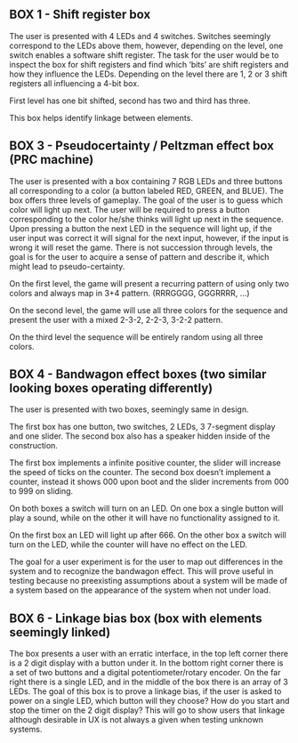 ## BOX 1 - Shift register box

The user is presented with 4 LEDs and 4 switches. Switches seemingly correspond to the LEDs above them, however, depending on the level, one switch enables a software shift register. The task for the user would be to inspect the box for shift registers and find which ‘bits’ are shift registers and how they influence the LEDs. Depending on the level there are 1, 2 or 3 shift registers all influencing a 4-bit box.

First level has one bit shifted, second has two and third has three.

This box helps identify linkage between elements.


## BOX 3 - Pseudocertainty / Peltzman effect box (PRC machine)

The user is presented with a box containing 7 RGB LEDs and three buttons all corresponding to a color (a button labeled RED, GREEN, and BLUE). The box offers three levels of gameplay. The goal of the user is to guess which color will light up next. The user will be required to press a button corresponding to the color he/she thinks will light up next in the sequence. Upon pressing a button the next LED in the sequence will light up, if the user input was correct it will signal for the next input, however, if the input is wrong it will reset the game. There is not succession through levels, the goal is for the user to acquire a sense of pattern and describe it, which might lead to pseudo-certainty.

On the first level, the game will present a recurring pattern of using only two colors and always map in 3+4 pattern. (RRRGGGG, GGGRRRR, …)

On the second level, the game will use all three colors for the sequence and present the user with a mixed 2-3-2, 2-2-3, 3-2-2 pattern.

On the third level the sequence will be entirely random using all three colors.

## BOX 4 - Bandwagon effect boxes (two similar looking boxes operating differently)

The user is presented with two boxes, seemingly same in design.

The first box has one button, two switches, 2 LEDs, 3 7-segment display and one slider. The second box also has a speaker hidden inside of the construction. 

The first box implements a infinite positive counter, the slider will increase the speed of ticks on the counter. The second box doesn’t implement a counter, instead it shows 000 upon boot and the slider increments from 000 to 999 on sliding. 

On both boxes a switch will turn on an LED. On one box a single button will play a sound, while on the other it will have no functionality assigned to it.

On the first box an LED will light up after 666. On the other box a switch will turn on the LED, while the counter will have no effect on the LED.

The goal for a user experiment is for the user to map out differences in the system and to recognize the bandwagon effect. This will prove useful in testing because no preexisting assumptions about a system will be made of a system based on the appearance of the system when not under load.

## BOX 6 - Linkage bias box (box with elements seemingly linked)

The box presents a user with an erratic interface, in the top left corner there is a 2 digit display with a button under it. In the bottom right corner there is a set of two buttons and a digital potentiometer/rotary encoder. On the far right there is a single LED, and in the middle of the box there is an array of 3 LEDs. The goal of this box is to prove a linkage bias, if the user is asked to power on a single LED, which button will they choose? How do you start and stop the timer on the 2 digit display? This will go to show users that linkage although desirable in UX is not always a given when testing unknown systems.

